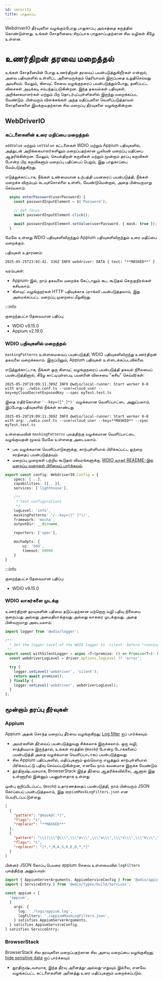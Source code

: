```yaml
---
id: security
title: பாதுகாப்பு
---
```


WebdriverIO தீர்வுகளை வழங்கும்போது பாதுகாப்பு அம்சத்தை கருத்தில் கொண்டுள்ளது. உங்கள் சோதனையை சிறப்பாக பாதுகாப்பதற்கான சில வழிகள் கீழே உள்ளன.

# உணர்திறன் தரவை மறைத்தல்

உங்கள் சோதனையின் போது உணர்திறன் தரவைப் பயன்படுத்துகிறீர்கள் என்றால், அவை பதிவுகளில் உள்ளிட்ட அனைவருக்கும் தெரியாமல் இருப்பதை உறுதிசெய்வது அவசியம். மேலும், கிளவுட் சேவை வழங்குநரைப் பயன்படுத்தும்போது, தனிப்பட்ட விசைகள் அடிக்கடி சம்பந்தப்படுகின்றன. இந்த தகவல்கள் பதிவுகள், அறிக்கையாளர்கள் மற்றும் பிற தொடர்புப்புள்ளிகளில் இருந்து மறைக்கப்பட வேண்டும். பின்வரும் விளக்கங்கள் அந்த மதிப்புகளை வெளிப்படுத்தாமல் சோதனைகளை இயக்குவதற்கான சில மறைப்பு தீர்வுகளை வழங்குகின்றன.

## WebDriverIO

### கட்டளைகளின் உரை மதிப்பை மறைத்தல்

`addValue` மற்றும் `setValue` கட்டளைகள் WDIO மற்றும் Appium பதிவுகளில், அத்துடன் அறிக்கையாளர்களிலும் மறைப்பதற்கான பூலியன் மறைப்பு மதிப்பை ஆதரிக்கின்றன. மேலும், செயல்திறன் கருவிகள் மற்றும் மூன்றாம் தரப்பு கருவிகள் போன்ற பிற கருவிகளும் மறைப்பு பதிப்பைப் பெறும், இது பாதுகாப்பை மேம்படுத்துகிறது.

எடுத்துக்காட்டாக, நீங்கள் உண்மையான உற்பத்தி பயனரைப் பயன்படுத்தி, நீங்கள் மறைக்க விரும்பும் கடவுச்சொல்லை உள்ளிட வேண்டுமென்றால், அதை பின்வருமாறு செய்யலாம்:

```ts
  async enterPassword(userPassword) {
    const passwordInputElement = $('Password');

    // Get focus
    await passwordInputElement.click();

    await passwordInputElement.setValue(userPassword, { mask: true });
  }
```

மேலே உள்ளது WDIO பதிவுகளிலிருந்தும் Appium பதிவுகளிலிருந்தும் உரை மதிப்பை மறைக்கும்.

பதிவுகள் உதாரணம்:
```text
2025-05-25T23:02:42. 336Z INFO webdriver: DATA { text: "**MASKED**" }
```

வரம்புகள்:
  - Appium-இல், நாம் தகவலை மறைக்க கேட்டாலும் கூட கூடுதல் செருகுநிரல்கள் கசியலாம்.
  - கிளவுட் வழங்குநர்கள் HTTP பதிவுக்காக ப்ராக்ஸி பயன்படுத்தலாம், இது அமைக்கப்பட்ட மறைப்பு முறையை மீறுகிறது.

:::info

குறைந்தபட்ச தேவையான பதிப்பு:
 - WDIO v9.15.0
 - Appium v2.19.0

### WDIO பதிவுகளில் மறைத்தல்

`maskingPatterns` உள்ளமைவைப் பயன்படுத்தி, WDIO பதிவுகளிலிருந்து உணர்திறன் தகவலை மறைக்கலாம். இருப்பினும், Appium பதிவுகள் உள்ளடக்கப்படவில்லை.

எடுத்துக்காட்டாக, நீங்கள் ஒரு கிளவுட் வழங்குநரைப் பயன்படுத்தி தகவல் நிலையைப் பயன்படுத்தினால், கீழே காட்டியுள்ளபடி பயனரின் விசையை "கசிய" செய்வீர்கள்:

```text
2025-05-29T19:09:11.309Z INFO @wdio/local-runner: Start worker 0-0 with arg: ./wdio.conf.ts --user=cloud_user --key=myCloudSecretExposedKey --spec myTest.test.ts
```

இதை எதிர்கொள்ள `'--key=([^ ]*)'` வழக்கமான வெளிப்பாட்டை அனுப்பலாம், இப்போது பதிவுகளில் நீங்கள் காண்பது 

```text
2025-05-29T19:09:11.309Z INFO @wdio/local-runner: Start worker 0-0 with arg: ./wdio.conf.ts --user=cloud_user --key=**MASKED** --spec myTest.test.ts
```

உள்ளமைவின் `maskingPatterns` புலத்திற்கு வழக்கமான வெளிப்பாட்டை வழங்குவதன் மூலம் மேலே உள்ளதை அடையலாம்.
  - பல வழக்கமான வெளிப்பாடுகளுக்கு, காற்புள்ளியால் பிரிக்கப்பட்ட ஒற்றை சரத்தைப் பயன்படுத்தவும்.
  - மறைப்பு முறைகள் பற்றிய கூடுதல் விவரங்களுக்கு, [WDIO லாகர் README-இல் மறைப்பு முறைகள் பிரிவைப் பார்க்கவும்](https://github.com/webdriverio/webdriverio/blob/main/packages/wdio-logger/README.md#masking-patterns).

```ts
export const config: WebdriverIO.Config = {
    specs: [...],
    capabilities: [{...}],
    services: ['lighthouse'],

    /**
     * test configurations
     */
    logLevel: 'info',
    maskingPatterns: '/--key=([^ ]*)/',
    framework: 'mocha',
    outputDir: __dirname,

    reporters: ['spec'],

    mochaOpts: {
        ui: 'bdd',
        timeout: 60000
    }
}
```

:::info

குறைந்தபட்ச தேவையான பதிப்பு:
 - WDIO v9.15.0

### WDIO லாகர்களை முடக்கு

உணர்திறன் தரவுகளின் பதிவை தடுப்பதற்கான மற்றொரு வழி பதிவு நிலையை குறைப்பது அல்லது அமைதியாக்குவது அல்லது லாகரை முடக்குவது.
அதை பின்வருமாறு அடையலாம்:

```ts
import logger from '@wdio/logger';

/**
  * Set the logger level of the WDIO logger to 'silent' before *running a promise, which helps hide sensitive information in the logs.
 */
export const withSilentLogger = async <T>(promise: () => Promise<T>): Promise<T> => {
  const webdriverLogLevel = driver.options.logLevel ?? 'error';

  try {
    logger.setLevel('webdriver', 'silent');
    return await promise();
  } finally {
    logger.setLevel('webdriver', webdriverLogLevel);
  }
};
```

## மூன்றாம் தரப்பு தீர்வுகள்

### Appium
Appium அதன் சொந்த மறைப்பு தீர்வை வழங்குகிறது; [Log filter](https://appium.io/docs/en/2.0/guides/log-filters/) ஐப் பார்க்கவும்
 - அவர்களின் தீர்வைப் பயன்படுத்துவது சிக்கலாக இருக்கலாம். ஒரு வழி, சாத்தியமாக இருந்தால், உங்கள் சரத்தில் `@mask@` போன்ற டோக்கனைப் பயன்படுத்தி அதை வழக்கமான வெளிப்பாடாகப் பயன்படுத்துவது
 - சில Appium பதிப்புகளில், மதிப்புகளும் ஒவ்வொரு எழுத்தும் காற்புள்ளியால் பிரிக்கப்பட்டு பதிவு செய்யப்படுகின்றன, எனவே நாம் கவனமாக இருக்க வேண்டும்
 - துரதிருஷ்டவசமாக, BrowserStack இந்த தீர்வை ஆதரிக்கவில்லை, ஆனால் இது உள்ளூரில் இன்னும் பயனுள்ளதாக உள்ளது
 
முன்பு குறிப்பிடப்பட்ட `@mask@` உதாரணத்தைப் பயன்படுத்தி, நாம் பின்வரும் JSON கோப்பைப் பயன்படுத்தலாம், இது `appiumMaskLogFilters.json` என பெயரிடப்பட்டுள்ளது
```json
[
  {
    "pattern": "@mask@(.*)",
    "flags": "s",
    "replacer": "**MASKED**"
  },
  {
    "pattern": "\\[(\\\"@\\\",\\\"m\\\",\\\"a\\\",\\\"s\\\",\\\"k\\\",\\\"@\\\",\\S+)\\]",
    "flags": "s",
    "replacer": "[*,*,M,A,S,K,E,D,*,*]"
  }
]
```

பின்னர் JSON கோப்பு பெயரை appium சேவை உள்ளமைவில் `logFilters` புலத்திற்கு அனுப்பவும்:
```ts
import { AppiumServerArguments, AppiumServiceConfig } from '@wdio/appium-service';
import { ServiceEntry } from '@wdio/types/build/Services';

const appium = [
  'appium',
  {
    args: {
      log: './logs/appium.log',
      logFilters: './appiumMaskLogFilters.json',
    } satisfies AppiumServerArguments,
  } satisfies AppiumServiceConfig,
] satisfies ServiceEntry;
```

### BrowserStack

BrowserStack சில தரவுகளை மறைப்பதற்கான சில அளவு மறைப்பை வழங்குகிறது; [hide sensitive data](https://www.browserstack.com/docs/automate/selenium/hide-sensitive-data) ஐப் பார்க்கவும்
 - துரதிருஷ்டவசமாக, இந்த தீர்வு அனைத்து-அல்லது-எதுவும் இல்லை, எனவே வழங்கப்பட்ட கட்டளைகளின் அனைத்து உரை மதிப்புகளும் மறைக்கப்படும்.